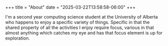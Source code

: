 +++
title = "About"
date = "2025-03-22T13:58:58-06:00"
+++

I'm a second year computing science student at the University of Alberta who happens to enjoy a specific variety of things. Specific in that the shared property of all the activities I enjoy require focus, various in that almost anything which catches my eye and has that focus element is up for exploration.
